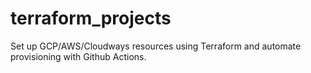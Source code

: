 # terraform_projects
  Set up GCP/AWS/Cloudways resources using Terraform and automate provisioning with Github Actions.
